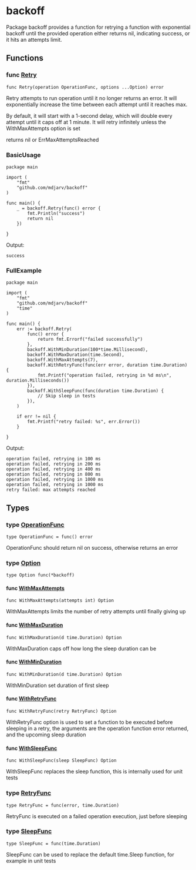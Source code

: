 # backoff

Package backoff provides a function for retrying a function with exponential backoff until the
provided operation either returns nil, indicating success, or it hits an attempts limit.

## Functions

### func [Retry](/backoff.go#L117)

`func Retry(operation OperationFunc, options ...Option) error`

Retry attempts to run operation until it no longer returns an error.
It will exponentially increase the time between each attempt until it reaches max.

By default, it will start with a 1-second delay, which will double every attempt until it caps off at 1 minute.
It will retry infinitely unless the WithMaxAttempts option is set

returns nil or ErrMaxAttemptsReached

### BasicUsage

```golang
package main

import (
	"fmt"
	"github.com/mdjarv/backoff"
)

func main() {
	_ = backoff.Retry(func() error {
		fmt.Println("success")
		return nil
	})

}

```

 Output:

```
success
```

### FullExample

```golang
package main

import (
	"fmt"
	"github.com/mdjarv/backoff"
	"time"
)

func main() {
	err := backoff.Retry(
		func() error {
			return fmt.Errorf("failed successfully")
		},
		backoff.WithMinDuration(100*time.Millisecond),
		backoff.WithMaxDuration(time.Second),
		backoff.WithMaxAttempts(7),
		backoff.WithRetryFunc(func(err error, duration time.Duration) {
			fmt.Printf("operation failed, retrying in %d ms\n", duration.Milliseconds())
		}),
		backoff.WithSleepFunc(func(duration time.Duration) {
			// Skip sleep in tests
		}),
	)

	if err != nil {
		fmt.Printf("retry failed: %s", err.Error())
	}

}

```

 Output:

```
operation failed, retrying in 100 ms
operation failed, retrying in 200 ms
operation failed, retrying in 400 ms
operation failed, retrying in 800 ms
operation failed, retrying in 1000 ms
operation failed, retrying in 1000 ms
retry failed: max attempts reached
```

## Types

### type [OperationFunc](/backoff.go#L15)

`type OperationFunc = func() error`

OperationFunc should return nil on success, otherwise returns an error

### type [Option](/backoff.go#L34)

`type Option func(*backoff)`

#### func [WithMaxAttempts](/backoff.go#L67)

`func WithMaxAttempts(attempts int) Option`

WithMaxAttempts limits the number of retry attempts until finally giving up

#### func [WithMaxDuration](/backoff.go#L60)

`func WithMaxDuration(d time.Duration) Option`

WithMaxDuration caps off how long the sleep duration can be

#### func [WithMinDuration](/backoff.go#L52)

`func WithMinDuration(d time.Duration) Option`

WithMinDuration set duration of first sleep

#### func [WithRetryFunc](/backoff.go#L38)

`func WithRetryFunc(retry RetryFunc) Option`

WithRetryFunc option is used to set a function to be executed before sleeping in a retry, the arguments are
the operation function error returned, and the upcoming sleep duration

#### func [WithSleepFunc](/backoff.go#L45)

`func WithSleepFunc(sleep SleepFunc) Option`

WithSleepFunc replaces the sleep function, this is internally used for unit tests

### type [RetryFunc](/backoff.go#L18)

`type RetryFunc = func(error, time.Duration)`

RetryFunc is executed on a failed operation execution, just before sleeping

### type [SleepFunc](/backoff.go#L21)

`type SleepFunc = func(time.Duration)`

SleepFunc can be used to replace the default time.Sleep function, for example in unit tests
